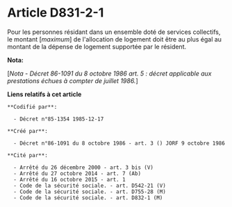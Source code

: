 # Article D831-2-1

Pour les personnes résidant dans un ensemble doté de services collectifs, le montant [*maximum*] de l'allocation de logement
doit être au plus égal au montant de la dépense de logement supportée par le résident.

**Nota:**

[*Nota - Décret 86-1091 du 8 octobre 1986 art. 5 : décret applicable aux prestations échues à compter de juillet 1986.*]

**Liens relatifs à cet article**

	**Codifié par**:

	  - Décret n°85-1354 1985-12-17

	**Créé par**:

	  - Décret n°86-1091 du 8 octobre 1986 - art. 3 () JORF 9 octobre 1986

	**Cité par**:

	  - Arrêté du 26 décembre 2000 - art. 3 bis (V)
	  - Arrêté du 27 octobre 2014 - art. 7 (Ab)
	  - Arrêté du 16 octobre 2015 - art. 1
	  - Code de la sécurité sociale. - art. D542-21 (V)
	  - Code de la sécurité sociale. - art. D755-28 (M)
	  - Code de la sécurité sociale. - art. D832-1 (M)
